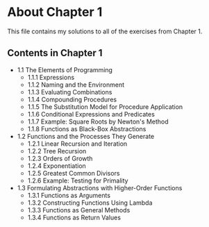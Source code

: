 # About Chapter 1
This file contains my solutions to all of the exercises from Chapter 1.

## Contents in Chapter 1
* 1.1 The Elements of Programming
  * 1.1.1 Expressions
  * 1.1.2 Naming and the Environment
  * 1.1.3 Evaluating Combinations
  * 1.1.4 Compounding Procedures
  * 1.1.5 The Substitution Model for Procedure Application
  * 1.1.6 Conditional Expressions and Predicates
  * 1.1.7 Example: Square Roots by Newton's Method
  * 1.1.8 Functions as Black-Box Abstractions
* 1.2 Functions and the Processes They Generate
  * 1.2.1 Linear Recursion and Iteration
  * 1.2.2 Tree Recursion
  * 1.2.3 Orders of Growth
  * 1.2.4 Exponentiation
  * 1.2.5 Greatest Common Divisors
  * 1.2.6 Example: Testing for Primality
* 1.3 Formulating Abstractions with Higher-Order Functions
  * 1.3.1 Functions as Arguments
  * 1.3.2 Constructing Functions Using Lambda
  * 1.3.3 Functions as General Methods
  * 1.3.4 Functions as Return Values
